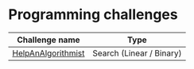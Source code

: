 # Programming challenges

| Challenge name | Type |
| --- | --- |
| [HelpAnAlgorithmist](HelpAnAlgorithmist/README.md) | Search (Linear / Binary) |